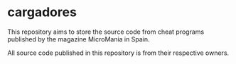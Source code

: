 # cargadores

This repository aims to store the source code from cheat programs published by
the magazine MicroMania in Spain.

All source code published in this repository is from their respective owners.
